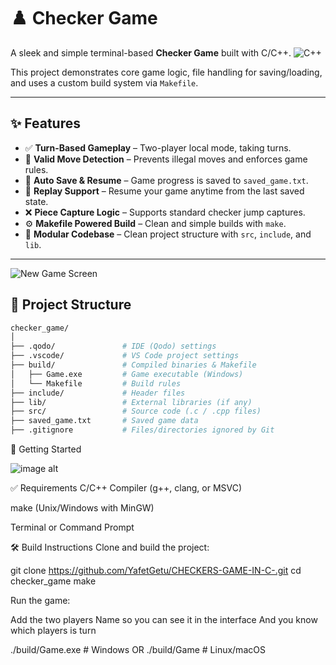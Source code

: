 # ♟️ Checker Game

A sleek and simple terminal-based **Checker Game** built with C/C++. 
![C++](https://img.shields.io/badge/language-C++-blue.svg)

This project demonstrates core game logic, file handling for saving/loading, and uses a custom build system via `Makefile`.

---

## ✨ Features

- ✅ **Turn-Based Gameplay** – Two-player local mode, taking turns.
- 🧠 **Valid Move Detection** – Prevents illegal moves and enforces game rules.
- 💾 **Auto Save & Resume** – Game progress is saved to `saved_game.txt`.
- 🔄 **Replay Support** – Resume your game anytime from the last saved state. 
- ❌ **Piece Capture Logic** – Supports standard checker jump captures.
- ⚙️ **Makefile Powered Build** – Clean and simple builds with `make`.
- 🧱 **Modular Codebase** – Clean project structure with `src`, `include`, and `lib`.

---

![New Game Screen](https://github.com/YafetGetu/CHECKERS-GAME-IN-CPP/blob/b622c7316501c0402bfbe6207a4d2dba2aadfefb/screenshot/new_game.png?raw=true)


## 📁 Project Structure

```bash
checker_game/
│
├── .qodo/               # IDE (Qodo) settings
├── .vscode/             # VS Code project settings
├── build/               # Compiled binaries & Makefile
│   ├── Game.exe         # Game executable (Windows)
│   └── Makefile         # Build rules
├── include/             # Header files
├── lib/                 # External libraries (if any)
├── src/                 # Source code (.c / .cpp files)
├── saved_game.txt       # Saved game data
├── .gitignore           # Files/directories ignored by Git

```
🚀 Getting Started

![image alt](https://github.com/YafetGetu/CHECKERS-GAME-IN-CPP/blob/9a0d75bb938648523d1c2f119730b9bda8fd544c/screenshot/firstpage.png?raw=true)

✅ Requirements
C/C++ Compiler (g++, clang, or MSVC)

make (Unix/Windows with MinGW)

Terminal or Command Prompt

🛠️ Build Instructions
Clone and build the project:

git clone  https://github.com/YafetGetu/CHECKERS-GAME-IN-C-.git
cd checker_game
make

Run the game:

Add the two players Name so you can see it in the interface 
And you know which players is turn

./build/Game.exe   # Windows
OR
./build/Game       # Linux/macOS


